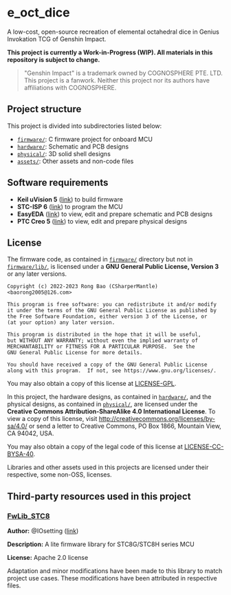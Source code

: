 # e_oct_dice

A low-cost, open-source recreation of elemental octahedral dice in Genius Invokation TCG of Genshin Impact.

**This project is currently a Work-in-Progress (WIP). All materials in this repository is subject to change.**

> "Genshin Impact" is a trademark owned by COGNOSPHERE PTE. LTD. This project is a fanwork. Neither this project nor its authors have affiliations with COGNOSPHERE.

## Project structure

This project is divided into subdirectories listed below:

* [`firmware/`](firmware/): C firmware project for onboard MCU
* [`hardware/`](hardware/): Schematic and PCB designs
* [`physical/`](physical/): 3D solid shell designs
* [`assets/`](assets/): Other assets and non-code files

## Software requirements

* **Keil uVision 5** ([link](https://www.keil.com/product/)) to build firmware
* **STC-ISP 6** ([link](https://stcai.com/gjrj)) to program the MCU
* **EasyEDA** ([link](https://lceda.cn/)) to view, edit and prepare schematic and PCB designs
* **PTC Creo 5** ([link](https://www.ptc.com/en/products/creo)) to view, edit and prepare physical designs

## License

The firmware code, as contained in [`firmware/`](firmware/) directory but not in [`firmware/lib/`](firmware/lib/), is licensed under a **GNU General Public License, Version 3** or any later versions.

```plain
Copyright (c) 2022-2023 Rong Bao (CSharperMantle) <baorong2005@126.com>

This program is free software: you can redistribute it and/or modify
it under the terms of the GNU General Public License as published by
the Free Software Foundation, either version 3 of the License, or
(at your option) any later version.

This program is distributed in the hope that it will be useful,
but WITHOUT ANY WARRANTY; without even the implied warranty of
MERCHANTABILITY or FITNESS FOR A PARTICULAR PURPOSE.  See the
GNU General Public License for more details.

You should have received a copy of the GNU General Public License
along with this program.  If not, see https://www.gnu.org/licenses/.
```

You may also obtain a copy of this license at [LICENSE-GPL](LICENSE-GPL).

In this project, the hardware designs, as contained in [`hardware/`](hardware/), and the physical designs, as contained in [`physical/`](physical/), are licensed under the **Creative Commons Attribution-ShareAlike 4.0 International License**. To view a copy of this license, visit http://creativecommons.org/licenses/by-sa/4.0/ or send a letter to Creative Commons, PO Box 1866, Mountain View, CA 94042, USA.

You may also obtain a copy of the legal code of this license at [LICENSE-CC-BYSA-40](LICENSE-CC-BYSA-40).

Libraries and other assets used in this projects are licensed under their respective, some non-OSS, licenses.

## Third-party resources used in this project

### [FwLib_STC8](https://github.com/IOsetting/FwLib_STC8)

**Author:** @IOsetting ([link](https://github.com/IOsetting))

**Description:** A lite firmware library for STC8G/STC8H series MCU

**License:** Apache 2.0 license

Adaptation and minor modifications have been made to this library to match project use cases. These modifications have been attributed in respective files. 
